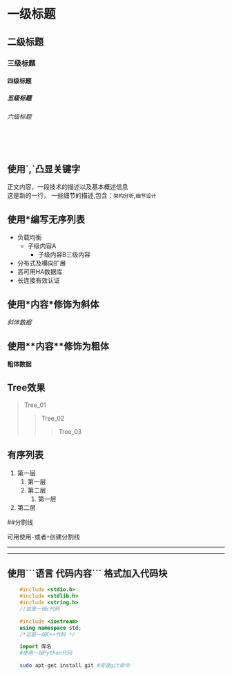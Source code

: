 # 一级标题
## 二级标题
### 三级标题
#### 四级标题
##### 五级标题
###### 六级标题
</br></br>
## 使用\`,\`凸显关键字
正文内容，一段技术的描述以及基本概述信息</br>这是新的一行，
一些细节的描述,包含：`架构分析`,`细节设计`
## 使用\*编写无序列表
* 负载均衡
	* 子级内容A
		* 子级内容B三级内容
* 分布式及横向扩展
* 高可用HA数据库
* 长连接有效认证

## 使用\*内容\*修饰为斜体
*斜体数据*

## 使用\*\*内容\*\*修饰为粗体
**粗体数据**

## Tree效果
> Tree_01
>> Tree_02
>>> Tree_03


## 有序列表
1. 第一层
	1. 第一层
	2. 第二层
		1. 第一层
2. 第二层

##分割线

可用使用`-`或者`*`创建分割线</br>

 - - - -  - - 
* * * * * * *
## 使用\`\`\`语言 代码内容\`\`\` 格式加入代码块
```c
	#include <stdio.h>
	#include <stdlib.h>
	#include <string.h>
	//这是一段c代码
```
```cpp
	#include <iostream>
	using namespace std;
	/*这是一段C++代码 */
```

```python
	import 库名
	#使用一段Python代码
```

```bash
	sudo apt-get install git #安装git命令
```
